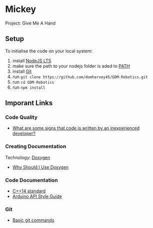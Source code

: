 # Mickey

Project: Give Me A Hand

## Setup

To initialise the code on your local system:

1. install [NodeJS LTS](https://nodejs.org/en/download/)
2. make sure the path to your nodejs folder is aded to [PATH](https://www.architectryan.com/2018/03/17/add-to-the-path-on-windows-10/)
3. install [Git](https://git-scm.com/downloads)
4. run `git clone https://github.com/domharvey45/GDM-Robotics.git`
5. run `cd GDM-Robotics`
6. run `npm install`

## Imporant Links

### Code Quality

- [What are some signs that code is written by an inexperienced developer?](https://www.reddit.com/r/cpp_questions/comments/11nomn3/what_are_some_signs_that_code_is_written_by_an/)

### Creating Documentation

Technology: [Doxygen](https://www.doxygen.nl/)

- [Why Should I Use Doxygen](https://www.reddit.com/r/cpp_questions/comments/568m6m/why_should_i_use_doxygen/)

### Code Documentation

- [C++14 standard](https://www.open-std.org/jtc1/sc22/wg21/docs/papers/2014/n4296.pdf)
- [Arduino API Style Guide](https://docs.arduino.cc/learn/contributions/arduino-library-style-guide)

### Git

- [Basic git commands](https://www.atlassian.com/git/glossary)
